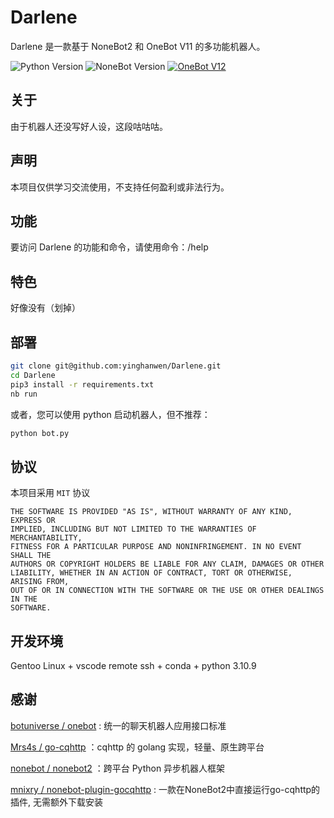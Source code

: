 # Darlene

Darlene 是一款基于 NoneBot2 和 OneBot V11 的多功能机器人。

![Python Version](https://img.shields.io/badge/python-3.10.9-blue.svg?style=flat-square)
![NoneBot Version](https://img.shields.io/badge/nonebot-2.0.0rc2+-red.svg?style=flat-square)
[![OneBot V12](https://img.shields.io/badge/OneBot-11-black?style=flat-square)](https://12.onebot.dev/)

## 关于

由于机器人还没写好人设，这段咕咕咕。

## 声明

本项目仅供学习交流使用，不支持任何盈利或非法行为。

## 功能
要访问 Darlene 的功能和命令，请使用命令：/help

## 特色

好像没有（划掉）

## 部署

```bash
git clone git@github.com:yinghanwen/Darlene.git
cd Darlene
pip3 install -r requirements.txt
nb run
```

或者，您可以使用 python 启动机器人，但不推荐：
```bash
python bot.py
```

## 协议

本项目采用 ```MIT``` 协议

```
THE SOFTWARE IS PROVIDED "AS IS", WITHOUT WARRANTY OF ANY KIND, EXPRESS OR
IMPLIED, INCLUDING BUT NOT LIMITED TO THE WARRANTIES OF MERCHANTABILITY,
FITNESS FOR A PARTICULAR PURPOSE AND NONINFRINGEMENT. IN NO EVENT SHALL THE
AUTHORS OR COPYRIGHT HOLDERS BE LIABLE FOR ANY CLAIM, DAMAGES OR OTHER
LIABILITY, WHETHER IN AN ACTION OF CONTRACT, TORT OR OTHERWISE, ARISING FROM,
OUT OF OR IN CONNECTION WITH THE SOFTWARE OR THE USE OR OTHER DEALINGS IN THE
SOFTWARE.
```



## 开发环境
Gentoo Linux + vscode remote ssh + conda + python 3.10.9

## 感谢

[botuniverse / onebot](https://github.com/botuniverse/onebot) : 统一的聊天机器人应用接口标准 

[Mrs4s / go-cqhttp](https://github.com/Mrs4s/go-cqhttp) ：cqhttp 的 golang 实现，轻量、原生跨平台

[nonebot / nonebot2](https://github.com/nonebot/nonebot2) ：跨平台 Python 异步机器人框架

[mnixry / nonebot-plugin-gocqhttp](https://github.com/mnixry/nonebot-plugin-gocqhttp) : 一款在NoneBot2中直接运行go-cqhttp的插件, 无需额外下载安装
